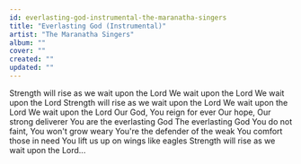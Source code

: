 ```yaml
---
id: everlasting-god-instrumental-the-maranatha-singers
title: "Everlasting God (Instrumental)"
artist: "The Maranatha Singers"
album: ""
cover: ""
created: ""
updated: ""
---
```


Strength will rise as we wait upon the Lord
We wait upon the Lord
We wait upon the Lord
Strength will rise as we wait upon the Lord
We wait upon the Lord
We wait upon the Lord
Our God, You reign for ever
Our hope, Our strong deliverer
You are the everlasting God
The everlasting God
You do not faint, You won't grow weary
You're the defender of the weak
You comfort those in need
You lift us up on wings like eagles
Strength will rise as we wait upon the Lord...